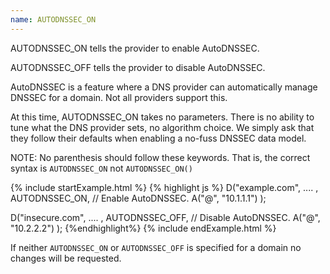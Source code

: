```yaml
---
name: AUTODNSSEC_ON
---
```


AUTODNSSEC_ON tells the provider to enable AutoDNSSEC.

AUTODNSSEC_OFF tells the provider to disable AutoDNSSEC.

AutoDNSSEC is a feature where a DNS provider can automatically manage
DNSSEC for a domain. Not all providers support this.

At this time, AUTODNSSEC_ON takes no parameters.  There is no ability
to tune what the DNS provider sets, no algorithm choice.  We simply
ask that they follow their defaults when enabling a no-fuss DNSSEC
data model.

NOTE: No parenthesis should follow these keywords.  That is, the
correct syntax is `AUTODNSSEC_ON` not `AUTODNSSEC_ON()`

{% include startExample.html %}
{% highlight js %}
D("example.com", .... ,
  AUTODNSSEC_ON,  // Enable AutoDNSSEC.
  A("@", "10.1.1.1")
);

D("insecure.com", .... ,
  AUTODNSSEC_OFF,  // Disable AutoDNSSEC.
  A("@", "10.2.2.2")
);
{%endhighlight%}
{% include endExample.html %}

If neither `AUTODNSSEC_ON` or `AUTODNSSEC_OFF` is specified for a
domain no changes will be requested.
